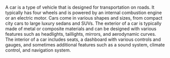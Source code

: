 A car is a type of vehicle that is designed for transportation on roads. It typically has four wheels and is powered by an internal combustion engine or an electric motor. Cars come in various shapes and sizes, from compact city cars to large luxury sedans and SUVs.
The exterior of a car is typically made of metal or composite materials and can be designed with various features such as headlights, taillights, mirrors, and aerodynamic curves. The interior of a car includes seats, a dashboard with various controls and gauges, and sometimes additional features such as a sound system, climate control, and navigation system.
